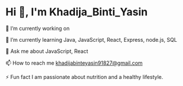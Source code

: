 # Hi 👋, I'm Khadija_Binti_Yasin

🔭 I’m currently working on 

🌱 I’m currently learning Java, JavaScript, React, Express, node.js, SQL

💬 Ask me about JavaScript, React

📫 How to reach me khadijabinteyasin91827@gmail.com

⚡ Fun fact I am passionate about nutrition and a healthy lifestyle.
